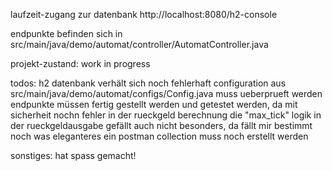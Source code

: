 laufzeit-zugang zur datenbank
http://localhost:8080/h2-console

endpunkte befinden sich in
src/main/java/demo/automat/controller/AutomatController.java

projekt-zustand: work in progress

todos:
    h2 datenbank verhält sich noch fehlerhaft
    configuration aus src/main/java/demo/automat/configs/Config.java muss ueberprueft werden
    endpunkte müssen fertig gestellt werden und getestet werden, da mit sicherheit nochn fehler in der rueckgeld berechnung
    die "max_tick" logik in der rueckgeldausgabe gefällt auch nicht besonders, da fällt mir bestimmt noch was eleganteres ein
    postman collection muss noch erstellt werden

sonstiges:
    hat spass gemacht!